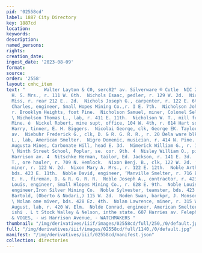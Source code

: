 ```yaml
---
pid: '02558cd'
label: 1887 City Directory
key: 1887cd
location: 
keywords: 
description: 
named_persons: 
rights: 
creation_date: 
ingest_date: '2023-08-09'
format: 
source: 
order: '2558'
layout: cmhc_item
text: "       Walter Layton & C0, serc82° av. Silverware ® Cutle  NIC 206 NOL  Nichols
  H. S. Mrs., r. 111 W. 6th.  Nichols Isaac, pedler, r. 129 W. 2d.  Nichols Jennie
  Miss, r. rear 212 E.. 2d.  Nichols Joseph G., carpenter, r. 122 E. 6th.  Nicholson
  Charles, engineer, Small Hopes Mining Co.,r. I E. 7th.  Nicholson John, expressman,
  r. Brooklyn Heights, foot Pine.  Nicholson Samuel, miner, Colonel Sellers Mine.
  \ Nicholson Thomas L., lab, r. 411 E. 11th.  Nicholson W. T., mill foreman, Minnie
  Mine. é  Nickel Robert, mine supt, office, 104 W. 4th, r. 614 Hart son av. -  Nickerson
  Harry, tinner, E. H. Biggers.  Nicolai George, clk, George EK. Taylor, 414 Harrison
  av.  Niebuhr Frederick G., clk, D. & R. G. R. R., r. 20 Dela ware blk.  Nielson
  L., lab, American Smelter.  Nigro Domenic, musician, r. 414 N. Pine.  Niles and
  Augusta Mines, Carbonate Hill, head E. 3d.  Nimerick William G., r. 1016 N. Alder.
  \ Ninth Street School, Poplar, se. cor. 9th. 4  Nisley William O., pianos, r. 621
  Harrison av. 4  Nitschke Herman, tailor, Ed. Jackson, r. 141 E. 3d. !  Nivens William
  T., ore hauler, r. 709 N. Hemlock.  Nixon Benj. B., clk, 122 W. 2d. ‘  Nixon George,
  miner, r. 122 W. 2d.  Nixon Mary A. Mrs., r. 122 E. 12th.  Noble Arthur, teamster,
  bds. 423 E. 11th.  Noble David, engineer, ‘Manville Smelter, r. 716 E. 12th.  Noble
  E. H., fireman, D. & R. G. R. R.  Noble Joseph A., contractor, r. 423 E. 11th.  Noble
  Louis, engineer, Small Hlopes Mining Co., r. 628 E. 9th.  Noble Louis Spencer, mining
  engineer,Iron Silver Mining Co.  Noble Sylvester, teamster, bds. 423 E. 11th.  Nodari
  Bartold, (Oberto & Nodari,) 115 W. 2d.  Noden Swan, barkpr, J. Monson, r. 102 Oak.
  \ Nolan ome miver, bds. 428 Ez. 4th.  Nolan Lawrence, miner, r. 315 W. 2d. ’  Nolda
  August, lab, r. 420 W. Elm.  Nolde Conrad, engineer, American Smelter.  Fine F 1F
  ishi . L t Stock Walley & Nelson, inthe state. 607 Harries av. Felephone                    NASON
  & VOGES, - ws Harrison Avenue, - WATCHMAKERS "
thumbnail: "/img/derivatives/iiif/images/02558cd/full/250,/0/default.jpg"
full: "/img/derivatives/iiif/images/02558cd/full/1140,/0/default.jpg"
manifest: "/img/derivatives/iiif/02558cd/manifest.json"
collection: directories
---
```

